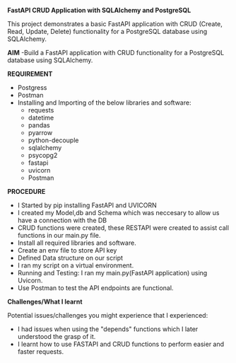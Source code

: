 
**FastAPI CRUD Application with SQLAlchemy and PostgreSQL**

   This project demonstrates a basic FastAPI application with CRUD (Create, Read, Update, Delete) functionality for a PostgreSQL database using SQLAlchemy.

**AIM**
-Build a FastAPI application with CRUD functionality for a PostgreSQL database using SQLAlchemy.

 
**REQUIREMENT**
- Postgress
- Postman
- Installing and Importing of the below libraries and software:
   - requests
   - datetime
   - pandas
   - pyarrow
   - python-decouple
   - sqlalchemy
   - psycopg2
   - fastapi
   - uvicorn
   - Postman


**PROCEDURE**
 - I Started by pip installing FastAPI and UVICORN
 - I created my Model,db and Schema which was neccesary to allow us have a connection with the DB
 - CRUD functions were created, these RESTAPI were created to assist call functions in our main.py file.
 - Install all required libraries and software.
 - Create an env file to store API key
 - Defined Data structure on our script
 - I ran my script on a virtual environment.
 - Running and Testing: I ran my main.py(FastAPI application) using Uvicorn.
 - Use Postman to test the API endpoints are functional.


 **Challenges/What I learnt**

Potential issues/challenges you might experience that I experienced:

 - I had issues when using the "depends" functions which I later understood the grasp of it.  
 - I learnt how to use FASTAPI and CRUD functions to perform easier and faster requests.


